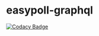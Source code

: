 # easypoll-graphql

[![Codacy Badge](https://api.codacy.com/project/badge/Grade/67586e978b08441eb4900d1c96e6b853)](https://app.codacy.com/manual/antonio-junior/easypoll-graphql?utm_source=github.com&utm_medium=referral&utm_content=antonio-junior/easypoll-graphql&utm_campaign=Badge_Grade_Dashboard)